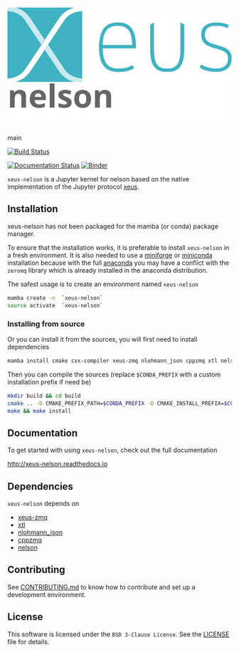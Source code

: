 # ![xeus-nelson](docs/source/xeus-logo.svg)

main


[![Build Status](https://github.com/Hind-M/xeus-nelson/actions/workflows/main.yml/badge.svg)](https://github.com/Hind-M/xeus-nelson/actions/workflows/main.yml)

[![Documentation Status](http://readthedocs.org/projects/xeus-python/badge/?version=latest)](https://xeus-nelsonreadthedocs.io/en/latest/?badge=latest)
[![Binder](https://mybinder.org/badge_logo.svg)](https://mybinder.org/v2/gh/Hind-M/xeus-nelson/main?urlpath=/lab/tree/notebooks/xeus-nelson.ipynb)

`xeus-nelson` is a Jupyter kernel for nelson based on the native implementation of the
Jupyter protocol [xeus](https://github.com/jupyter-xeus/xeus).

## Installation

xeus-nelson has not been packaged for the mamba (or conda) package manager.

To ensure that the installation works, it is preferable to install `xeus-nelson` in a
fresh environment. It is also needed to use a
[miniforge](https://github.com/conda-forge/miniforge#mambaforge) or
[miniconda](https://conda.io/miniconda.html) installation because with the full
[anaconda](https://www.anaconda.com/) you may have a conflict with the `zeromq` library
which is already installed in the anaconda distribution.

The safest usage is to create an environment named `xeus-nelson`

```bash
mamba create -n  `xeus-nelson`
source activate  `xeus-nelson`
```

<!-- ### Installing from conda-forge

Then you can install in this environment `xeus-nelson` and its dependencies

```bash
mamba install`xeus-nelson` notebook -c conda-forge
``` -->

### Installing from source

Or you can install it from the sources, you will first need to install dependencies

```bash
mamba install cmake cxx-compiler xeus-zmq nlohmann_json cppzmq xtl nelson jupyterlab -c conda-forge
```

Then you can compile the sources (replace `$CONDA_PREFIX` with a custom installation
prefix if need be)

```bash
mkdir build && cd build
cmake .. -D CMAKE_PREFIX_PATH=$CONDA_PREFIX -D CMAKE_INSTALL_PREFIX=$CONDA_PREFIX -D CMAKE_INSTALL_LIBDIR=lib
make && make install
```

<!-- ## Trying it online

To try out xeus-nelson interactively in your web browser, just click on the binder link:
(Once Conda Package is Ready)

[![Binder](binder-logo.svg)](https://mybinder.org/v2/gh/Hind-M/xeus-nelson/main?urlpath=/lab/tree/notebooks/xeus-nelson.ipynb) -->



## Documentation

To get started with using `xeus-nelson`, check out the full documentation

http://xeus-nelson.readthedocs.io


## Dependencies

`xeus-nelson` depends on

- [xeus-zmq](https://github.com/jupyter-xeus/xeus-zmq)
- [xtl](https://github.com/xtensor-stack/xtl)
- [nlohmann_json](https://github.com/nlohmann/json)
- [cppzmq](https://github.com/zeromq/cppzmq)
- [nelson](https://github.com/Nelson-numerical-software/nelson-minimalist-core)

## Contributing

See [CONTRIBUTING.md](./CONTRIBUTING.md) to know how to contribute and set up a
development environment.

## License

This software is licensed under the `BSD 3-Clause License`. See the [LICENSE](LICENSE)
file for details.
